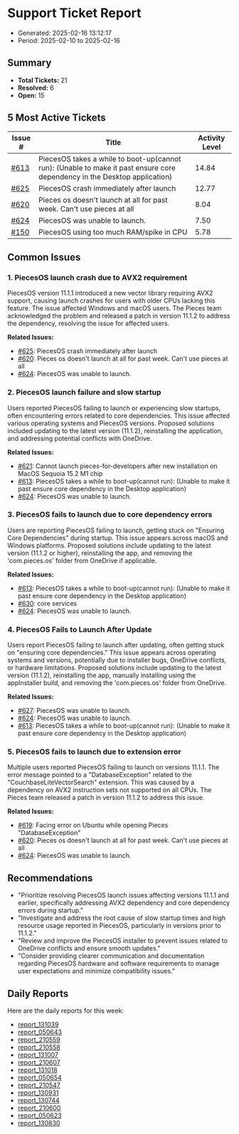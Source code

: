 # Support Ticket Report
- Generated: 2025-02-16 13:12:17
- Period: 2025-02-10 to 2025-02-16

## Summary
- **Total Tickets:** 21
- **Resolved:** 6
- **Open:** 15

## 5 Most Active Tickets
| Issue # | Title | Activity Level |
|---------|-------|----------------|
| [#613](https://github.com/pieces-app/support/issues/613) | PiecesOS takes a while to boot-up(cannot run): (Unable to make it past ensure core dependency in the Desktop application) | 14.84 |
| [#625](https://github.com/pieces-app/support/issues/625) | PiecesOS crash immediately after launch | 12.77 |
| [#620](https://github.com/pieces-app/support/issues/620) | Pieces os doesn't launch at all for past week. Can't use pieces at all | 8.04 |
| [#624](https://github.com/pieces-app/support/issues/624) | PiecesOS was unable to launch. | 7.50 |
| [#150](https://github.com/pieces-app/support/issues/150) | PiecesOS using too much RAM/spike in CPU | 5.78 |

## Common Issues
### 1. PiecesOS launch crash due to AVX2 requirement
PiecesOS version 11.1.1 introduced a new vector library requiring AVX2 support, causing launch crashes for users with older CPUs lacking this feature. The issue affected Windows and macOS users. The Pieces team acknowledged the problem and released a patch in version 11.1.2 to address the dependency, resolving the issue for affected users.

**Related Issues:**
- [#625](https://github.com/pieces-app/support/issues/625): PiecesOS crash immediately after launch
- [#620](https://github.com/pieces-app/support/issues/620): Pieces os doesn't launch at all for past week. Can't use pieces at all
- [#624](https://github.com/pieces-app/support/issues/624): PiecesOS was unable to launch.

### 2. PiecesOS launch failure and slow startup
Users reported PiecesOS failing to launch or experiencing slow startups, often encountering errors related to core dependencies. This issue affected various operating systems and PiecesOS versions. Proposed solutions included updating to the latest version (11.1.2), reinstalling the application, and addressing potential conflicts with OneDrive.

**Related Issues:**
- [#621](https://github.com/pieces-app/support/issues/621): Cannot launch pieces-for-developers after new installation on MacOS Sequoia 15.2 M1 chip
- [#613](https://github.com/pieces-app/support/issues/613): PiecesOS takes a while to boot-up(cannot run): (Unable to make it past ensure core dependency in the Desktop application)
- [#624](https://github.com/pieces-app/support/issues/624): PiecesOS was unable to launch.

### 3. PiecesOS fails to launch due to core dependency errors
Users are reporting PiecesOS failing to launch, getting stuck on "Ensuring Core Dependencies" during startup. This issue appears across macOS and Windows platforms. Proposed solutions include updating to the latest version (11.1.2 or higher), reinstalling the app, and removing the 'com.pieces.os' folder from OneDrive if applicable.

**Related Issues:**
- [#613](https://github.com/pieces-app/support/issues/613): PiecesOS takes a while to boot-up(cannot run): (Unable to make it past ensure core dependency in the Desktop application)
- [#630](https://github.com/pieces-app/support/issues/630): core services
- [#624](https://github.com/pieces-app/support/issues/624): PiecesOS was unable to launch.

### 4. PiecesOS Fails to Launch After Update
Users report PiecesOS failing to launch after updating, often getting stuck on "ensuring core dependencies." This issue appears across operating systems and versions, potentially due to installer bugs, OneDrive conflicts, or hardware limitations. Proposed solutions include updating to the latest version (11.1.2), reinstalling the app, manually installing using the appInstaller build, and removing the 'com.pieces.os' folder from OneDrive.

**Related Issues:**
- [#627](https://github.com/pieces-app/support/issues/627): PiecesOS was unable to launch.
- [#624](https://github.com/pieces-app/support/issues/624): PiecesOS was unable to launch.
- [#613](https://github.com/pieces-app/support/issues/613): PiecesOS takes a while to boot-up(cannot run): (Unable to make it past ensure core dependency in the Desktop application)

### 5. PiecesOS fails to launch due to extension error
Multiple users reported PiecesOS failing to launch on versions 11.1.1. The error message pointed to a "DatabaseException" related to the "CouchbaseLiteVectorSearch" extension. This was caused by a dependency on AVX2 instruction sets not supported on all CPUs. The Pieces team released a patch in version 11.1.2 to address this issue.

**Related Issues:**
- [#619](https://github.com/pieces-app/support/issues/619): Facing error on Ubuntu while opening Pieces "DatabaseException"
- [#620](https://github.com/pieces-app/support/issues/620): Pieces os doesn't launch at all for past week. Can't use pieces at all
- [#624](https://github.com/pieces-app/support/issues/624): PiecesOS was unable to launch.


## Recommendations
- "Prioritize resolving PiecesOS launch issues affecting versions 11.1.1 and earlier, specifically addressing AVX2 dependency and core dependency errors during startup."
- "Investigate and address the root cause of slow startup times and high resource usage reported in PiecesOS, particularly in versions prior to 11.1.2."
- "Review and improve the PiecesOS installer to prevent issues related to OneDrive conflicts and ensure smooth updates."
- "Consider providing clearer communication and documentation regarding PiecesOS hardware and software requirements to manage user expectations and minimize compatibility issues."

## Daily Reports
Here are the daily reports for this week:

- [report_131039](daily/2025-02-11/report_131039.md)
- [report_050643](daily/2025-02-11/report_050643.md)
- [report_210559](daily/2025-02-11/report_210559.md)
- [report_210558](daily/2025-02-12/report_210558.md)
- [report_131007](daily/2025-02-12/report_131007.md)
- [report_210607](daily/2025-02-13/report_210607.md)
- [report_131018](daily/2025-02-13/report_131018.md)
- [report_050654](daily/2025-02-13/report_050654.md)
- [report_210547](daily/2025-02-14/report_210547.md)
- [report_130931](daily/2025-02-14/report_130931.md)
- [report_130744](daily/2025-02-15/report_130744.md)
- [report_210600](daily/2025-02-15/report_210600.md)
- [report_050623](daily/2025-02-15/report_050623.md)
- [report_130830](daily/2025-02-16/report_130830.md)
